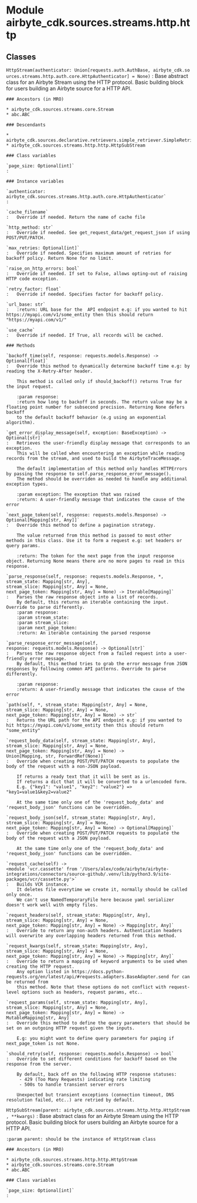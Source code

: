 Module airbyte_cdk.sources.streams.http.http
============================================

Classes
-------

`HttpStream(authenticator: Union[requests.auth.AuthBase, airbyte_cdk.sources.streams.http.auth.core.HttpAuthenticator] = None)`
:   Base abstract class for an Airbyte Stream using the HTTP protocol. Basic building block for users building an Airbyte source for a HTTP API.

    ### Ancestors (in MRO)

    * airbyte_cdk.sources.streams.core.Stream
    * abc.ABC

    ### Descendants

    * airbyte_cdk.sources.declarative.retrievers.simple_retriever.SimpleRetriever
    * airbyte_cdk.sources.streams.http.http.HttpSubStream

    ### Class variables

    `page_size: Optional[int]`
    :

    ### Instance variables

    `authenticator: airbyte_cdk.sources.streams.http.auth.core.HttpAuthenticator`
    :

    `cache_filename`
    :   Override if needed. Return the name of cache file

    `http_method: str`
    :   Override if needed. See get_request_data/get_request_json if using POST/PUT/PATCH.

    `max_retries: Optional[int]`
    :   Override if needed. Specifies maximum amount of retries for backoff policy. Return None for no limit.

    `raise_on_http_errors: bool`
    :   Override if needed. If set to False, allows opting-out of raising HTTP code exception.

    `retry_factor: float`
    :   Override if needed. Specifies factor for backoff policy.

    `url_base: str`
    :   :return: URL base for the  API endpoint e.g: if you wanted to hit https://myapi.com/v1/some_entity then this should return "https://myapi.com/v1/"

    `use_cache`
    :   Override if needed. If True, all records will be cached.

    ### Methods

    `backoff_time(self, response: requests.models.Response) ‑> Optional[float]`
    :   Override this method to dynamically determine backoff time e.g: by reading the X-Retry-After header.
        
        This method is called only if should_backoff() returns True for the input request.
        
        :param response:
        :return how long to backoff in seconds. The return value may be a floating point number for subsecond precision. Returning None defers backoff
        to the default backoff behavior (e.g using an exponential algorithm).

    `get_error_display_message(self, exception: BaseException) ‑> Optional[str]`
    :   Retrieves the user-friendly display message that corresponds to an exception.
        This will be called when encountering an exception while reading records from the stream, and used to build the AirbyteTraceMessage.
        
        The default implementation of this method only handles HTTPErrors by passing the response to self.parse_response_error_message().
        The method should be overriden as needed to handle any additional exception types.
        
        :param exception: The exception that was raised
        :return: A user-friendly message that indicates the cause of the error

    `next_page_token(self, response: requests.models.Response) ‑> Optional[Mapping[str, Any]]`
    :   Override this method to define a pagination strategy.
        
        The value returned from this method is passed to most other methods in this class. Use it to form a request e.g: set headers or query params.
        
        :return: The token for the next page from the input response object. Returning None means there are no more pages to read in this response.

    `parse_response(self, response: requests.models.Response, *, stream_state: Mapping[str, Any], stream_slice: Mapping[str, Any] = None, next_page_token: Mapping[str, Any] = None) ‑> Iterable[Mapping]`
    :   Parses the raw response object into a list of records.
        By default, this returns an iterable containing the input. Override to parse differently.
        :param response:
        :param stream_state:
        :param stream_slice:
        :param next_page_token:
        :return: An iterable containing the parsed response

    `parse_response_error_message(self, response: requests.models.Response) ‑> Optional[str]`
    :   Parses the raw response object from a failed request into a user-friendly error message.
        By default, this method tries to grab the error message from JSON responses by following common API patterns. Override to parse differently.
        
        :param response:
        :return: A user-friendly message that indicates the cause of the error

    `path(self, *, stream_state: Mapping[str, Any] = None, stream_slice: Mapping[str, Any] = None, next_page_token: Mapping[str, Any] = None) ‑> str`
    :   Returns the URL path for the API endpoint e.g: if you wanted to hit https://myapi.com/v1/some_entity then this should return "some_entity"

    `request_body_data(self, stream_state: Mapping[str, Any], stream_slice: Mapping[str, Any] = None, next_page_token: Mapping[str, Any] = None) ‑> Union[Mapping, str, ForwardRef(None)]`
    :   Override when creating POST/PUT/PATCH requests to populate the body of the request with a non-JSON payload.
        
        If returns a ready text that it will be sent as is.
        If returns a dict that it will be converted to a urlencoded form.
        E.g. {"key1": "value1", "key2": "value2"} => "key1=value1&key2=value2"
        
        At the same time only one of the 'request_body_data' and 'request_body_json' functions can be overridden.

    `request_body_json(self, stream_state: Mapping[str, Any], stream_slice: Mapping[str, Any] = None, next_page_token: Mapping[str, Any] = None) ‑> Optional[Mapping]`
    :   Override when creating POST/PUT/PATCH requests to populate the body of the request with a JSON payload.
        
        At the same time only one of the 'request_body_data' and 'request_body_json' functions can be overridden.

    `request_cache(self) ‑> <module 'vcr.cassette' from '/Users/alex/code/airbyte/airbyte-integrations/connectors/source-github/.venv/lib/python3.9/site-packages/vcr/cassette.py'>`
    :   Builds VCR instance.
        It deletes file everytime we create it, normally should be called only once.
        We can't use NamedTemporaryFile here because yaml serializer doesn't work well with empty files.

    `request_headers(self, stream_state: Mapping[str, Any], stream_slice: Mapping[str, Any] = None, next_page_token: Mapping[str, Any] = None) ‑> Mapping[str, Any]`
    :   Override to return any non-auth headers. Authentication headers will overwrite any overlapping headers returned from this method.

    `request_kwargs(self, stream_state: Mapping[str, Any], stream_slice: Mapping[str, Any] = None, next_page_token: Mapping[str, Any] = None) ‑> Mapping[str, Any]`
    :   Override to return a mapping of keyword arguments to be used when creating the HTTP request.
        Any option listed in https://docs.python-requests.org/en/latest/api/#requests.adapters.BaseAdapter.send for can be returned from
        this method. Note that these options do not conflict with request-level options such as headers, request params, etc..

    `request_params(self, stream_state: Mapping[str, Any], stream_slice: Mapping[str, Any] = None, next_page_token: Mapping[str, Any] = None) ‑> MutableMapping[str, Any]`
    :   Override this method to define the query parameters that should be set on an outgoing HTTP request given the inputs.
        
        E.g: you might want to define query parameters for paging if next_page_token is not None.

    `should_retry(self, response: requests.models.Response) ‑> bool`
    :   Override to set different conditions for backoff based on the response from the server.
        
        By default, back off on the following HTTP response statuses:
         - 429 (Too Many Requests) indicating rate limiting
         - 500s to handle transient server errors
        
        Unexpected but transient exceptions (connection timeout, DNS resolution failed, etc..) are retried by default.

`HttpSubStream(parent: airbyte_cdk.sources.streams.http.http.HttpStream, **kwargs)`
:   Base abstract class for an Airbyte Stream using the HTTP protocol. Basic building block for users building an Airbyte source for a HTTP API.
    
    :param parent: should be the instance of HttpStream class

    ### Ancestors (in MRO)

    * airbyte_cdk.sources.streams.http.http.HttpStream
    * airbyte_cdk.sources.streams.core.Stream
    * abc.ABC

    ### Class variables

    `page_size: Optional[int]`
    :